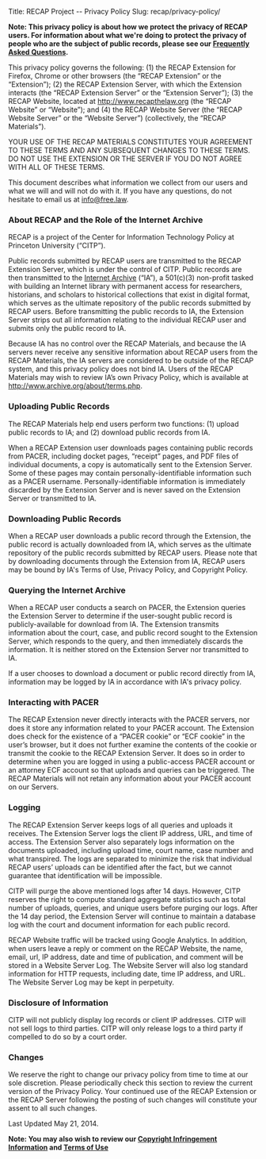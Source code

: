 Title: RECAP Project -- Privacy Policy
Slug: recap/privacy-policy/

**Note: This privacy policy is about how we protect the privacy of RECAP
users. For information about what we're doing to protect the privacy of
people who are the subject of public records, please see our [Frequently
Asked Questions]({filename}/pages/recap/faq.md).**

This privacy policy governs the following: (1) the RECAP Extension for
Firefox, Chrome or other browsers (the “RECAP Extension” or the
“Extension”); (2) the RECAP Extension Server, with which the Extension
interacts (the “RECAP Extension Server” or the “Extension Server”); (3)
the RECAP Website, located at http://www.recapthelaw.org (the “RECAP
Website” or “Website”); and (4) the RECAP Website Server (the “RECAP
Website Server” or the “Website Server”) (collectively, the “RECAP
Materials”).

YOUR USE OF THE RECAP MATERIALS CONSTITUTES YOUR AGREEMENT TO THESE
TERMS AND ANY SUBSEQUENT CHANGES TO THESE TERMS. DO NOT USE THE
EXTENSION OR THE SERVER IF YOU DO NOT AGREE WITH ALL OF THESE TERMS.

This document describes what information we collect from our users and
what we will and will not do with it. If you have any questions, do not
hesitate to email us at <info@free.law>.

### About RECAP and the Role of the Internet Archive

RECAP is a project of the Center for Information Technology Policy at
Princeton University (“CITP”).

Public records submitted by RECAP users are transmitted to the RECAP
Extension Server, which is under the control of CITP. Public records are
then transmitted to the [Internet Archive](http://www.archive.org/)
(“IA”), a 501(c)(3) non-profit tasked with building an Internet library
with permanent access for researchers, historians, and scholars to
historical collections that exist in digital format, which serves as the
ultimate repository of the public records submitted by RECAP users.
Before transmitting the public records to IA, the Extension Server
strips out all information relating to the individual RECAP user and
submits only the public record to IA.

Because IA has no control over the RECAP Materials, and because the IA
servers never receive any sensitive information about RECAP users from
the RECAP Materials, the IA servers are considered to be outside of the
RECAP system, and this privacy policy does not bind IA. Users of the
RECAP Materials may wish to review IA’s own Privacy Policy, which is
available at <http://www.archive.org/about/terms.php>.


### Uploading Public Records

The RECAP Materials help end users perform two functions: (1) upload
public records to IA; and (2) download public records from IA.

When a RECAP Extension user downloads pages containing public records
from PACER, including docket pages, “receipt” pages, and PDF files of
individual documents, a copy is automatically sent to the Extension
Server. Some of these pages may contain personally-identifiable
information such as a PACER username. Personally-identifiable
information is immediately discarded by the Extension Server and is
never saved on the Extension Server or transmitted to IA.


### Downloading Public Records

When a RECAP user downloads a public record through the Extension, the
public record is actually downloaded from IA, which serves as the
ultimate repository of the public records submitted by RECAP users.
Please note that by downloading documents through the Extension from IA,
RECAP users may be bound by IA's Terms of Use, Privacy Policy, and
Copyright Policy.


### Querying the Internet Archive

When a RECAP user conducts a search on PACER, the Extension queries the
Extension Server to determine if the user-sought public record is
publicly-available for download from IA. The Extension transmits
information about the court, case, and public record sought to the
Extension Server, which responds to the query, and then immediately
discards the information. It is neither stored on the Extension Server
nor transmitted to IA.

If a user chooses to download a document or public record directly from
IA, information may be logged by IA in accordance with IA's privacy
policy.


### Interacting with PACER

The RECAP Extension never directly interacts with the PACER servers, nor
does it store any information related to your PACER account. The
Extension does check for the existence of a “PACER cookie” or “ECF
cookie” in the user’s browser, but it does not further examine the
contents of the cookie or transmit the cookie to the RECAP Extension
Server. It does so in order to determine when you are logged in using a
public-access PACER account or an attorney ECF account so that uploads
and queries can be triggered. The RECAP Materials will not retain any
information about your PACER account on our Servers.


### Logging

The RECAP Extension Server keeps logs of all queries and uploads it
receives. The Extension Server logs the client IP address, URL, and time
of access. The Extension Server also separately logs information on the
documents uploaded, including upload time, court name, case number and
what transpired. The logs are separated to minimize the risk that
individual RECAP users’ uploads can be identified after the fact, but we
cannot guarantee that identification will be impossible.

CITP will purge the above mentioned logs after 14 days. However, CITP
reserves the right to compute standard aggregate statistics such as
total number of uploads, queries, and unique users before purging our
logs. After the 14 day period, the Extension Server will continue to
maintain a database log with the court and document information for each
public record.

RECAP Website traffic will be tracked using Google Analytics. In
addition, when users leave a reply or comment on the RECAP Website, the
name, email, url, IP address, date and time of publication, and comment
will be stored in a Website Server Log. The Website Server will also log
standard information for HTTP requests, including date, time IP address,
and URL. The Website Server Log may be kept in perpetuity.


### Disclosure of Information

CITP will not publicly display log records or client IP addresses. CITP
will not sell logs to third parties. CITP will only release logs to a
third party if compelled to do so by a court order.


### Changes

We reserve the right to change our privacy policy from time to time at
our sole discretion. Please periodically check this section to review
the current version of the Privacy Policy. Your continued use of the
RECAP Extension or the RECAP Server following the posting of such
changes will constitute your assent to all such changes.

Last Updated May 21, 2014.

**Note: You may also wish to review our [Copyright Infringement
Information]({filename}/pages/recap/dmca.md) and [Terms of
Use]({filename}/pages/recap/tos.md)**

